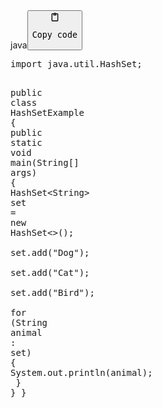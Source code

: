 <div class="code-element"><div class="lang-line"><text>java</text><button class="copy-button" onclick="copyCode(this)"><svg aria-hidden="true" xmlns="http://www.w3.org/2000/svg" width="16" height="16" fill="none" viewBox="0 0 24 24"><path stroke="currentColor" stroke-linecap="round" stroke-linejoin="round" stroke-width="2" d="M15 4h3a1 1 0 0 1 1 1v15a1 1 0 0 1-1 1H6a1 1 0 0 1-1-1V5a1 1 0 0 1 1-1h3m0 3h6m-5-4v4h4V3h-4Z"/></svg><pre>Copy code</pre></button></div><div class="code"><div class="highlight"><pre><span></span><span class="kn">import</span><span class="w"> </span><span class="nn">java.util.HashSet</span><span class="p">;</span>

<span class="kd">public</span><span class="w"> </span><span class="kd">class</span> <span class="nc">HashSetExample</span><span class="w"> </span><span class="p">{</span>
<span class="w">    </span><span class="kd">public</span><span class="w"> </span><span class="kd">static</span><span class="w"> </span><span class="kt">void</span><span class="w"> </span><span class="nf">main</span><span class="p">(</span><span class="n">String</span><span class="o">[]</span><span class="w"> </span><span class="n">args</span><span class="p">)</span><span class="w"> </span><span class="p">{</span>
<span class="w">        </span><span class="n">HashSet</span><span class="o">&lt;</span><span class="n">String</span><span class="o">&gt;</span><span class="w"> </span><span class="n">set</span><span class="w"> </span><span class="o">=</span><span class="w"> </span><span class="k">new</span><span class="w"> </span><span class="n">HashSet</span><span class="o">&lt;&gt;</span><span class="p">();</span>
<span class="w">        </span><span class="n">set</span><span class="p">.</span><span class="na">add</span><span class="p">(</span><span class="s">&quot;Dog&quot;</span><span class="p">);</span>
<span class="w">        </span><span class="n">set</span><span class="p">.</span><span class="na">add</span><span class="p">(</span><span class="s">&quot;Cat&quot;</span><span class="p">);</span>
<span class="w">        </span><span class="n">set</span><span class="p">.</span><span class="na">add</span><span class="p">(</span><span class="s">&quot;Bird&quot;</span><span class="p">);</span>
<span class="w">        </span>
<span class="w">        </span><span class="k">for</span><span class="w"> </span><span class="p">(</span><span class="n">String</span><span class="w"> </span><span class="n">animal</span><span class="w"> </span><span class="p">:</span><span class="w"> </span><span class="n">set</span><span class="p">)</span><span class="w"> </span><span class="p">{</span>
<span class="w">            </span><span class="n">System</span><span class="p">.</span><span class="na">out</span><span class="p">.</span><span class="na">println</span><span class="p">(</span><span class="n">animal</span><span class="p">);</span>
<span class="w">        </span><span class="p">}</span>
<span class="w">    </span><span class="p">}</span>
<span class="p">}</span>
</pre></div></div></div>